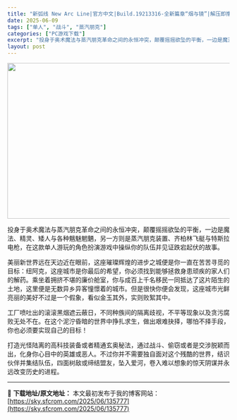 ```yaml
---
title: "新弧线 New Arc Line|官方中文|Build.19213316-全新篇章“烟与镜”|解压即撸|"
date: 2025-06-09
tags: ["单人", "战斗", "蒸汽朋克"]
categories: ["PC游戏下载"]
excerpt: "投身于奥术魔法与蒸汽朋克革命之间的永恒冲突，颠覆摇摇欲坠的平衡，一边是魔法、精灵、矮人与各种魑魅魍魉，另一方则是蒸汽朋克装置、齐柏林飞艇与特斯拉电枪，在这款单人游玩的角色扮演游戏中操纵你的队伍并见证跌宕起伏的故事。 美丽新世界远在天边近在眼前，这座璀璨辉煌的进步之城便是你一直在苦苦寻觅的目标：纽阿克&hellip;"
layout: post
---
```


<img class="aligncenter size-full wp-image-135778" src="https://sky.sfcrom.com/wp-content/uploads/2025/06/2025060909295111.webp" alt="" width="616" height="353" />

投身于奥术魔法与蒸汽朋克革命之间的永恒冲突，颠覆摇摇欲坠的平衡，一边是魔法、精灵、矮人与各种魑魅魍魉，另一方则是蒸汽朋克装置、齐柏林飞艇与特斯拉电枪，在这款单人游玩的角色扮演游戏中操纵你的队伍并见证跌宕起伏的故事。

美丽新世界远在天边近在眼前，这座璀璨辉煌的进步之城便是你一直在苦苦寻觅的目标：纽阿克，这座城市是你最后的希望，你必须找到能够拯救身患顽疾的家人们的解药。乘坐着拥挤不堪的廉价舱室，你与成百上千名移民一同抵达了这片陌生的土地，这里便是无数异乡异客憧憬着的城市。但是很快你便会发现，这座城市光鲜亮丽的美好不过是一个假象，看似金玉其外，实则败絮其中。

工厂喷吐出的滚滚黑烟遮云蔽日，不同种族间的隔离歧视，不平等现象以及贪污腐败无处不在。在这个泥泞昏暗的世界中挣扎求生，做出艰难抉择，哪怕不择手段，你也必须要实现自己的目标！

打造光怪陆离的高科技装备或者精通玄奥秘法，通过战斗、偷窃或者是交涉脱颖而出，化身你心目中的英雄或恶人。不过你并不需要独自面对这个残酷的世界，结识伙伴并集结队伍，四面树敌或缔结盟友，坠入爱河，卷入难以想象的惊天阴谋并永远改变历史的进程。

---
📖 **下载地址/原文地址：** 本文最初发布于我的博客网站：[https://sky.sfcrom.com/2025/06/135777](https://sky.sfcrom.com/2025/06/135777)
